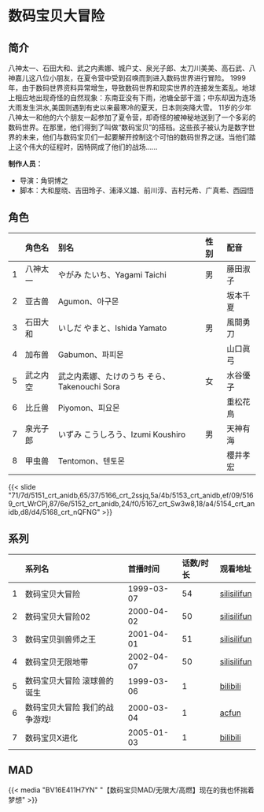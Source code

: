 # 数码宝贝大冒险


## 简介

八神太一、石田大和、武之内素娜、城户丈、泉光子郎、太刀川美美、高石武、八神嘉儿这八位小朋友，在夏令营中受到召唤而到进入数码世界进行冒险。
1999年，由于数码世界资料异常增生，导致数码世界和现实世界的连接发生紊乱。地球上相应地出现奇怪的自然现象：东南亚没有下雨，池塘全部干涸；中东却因为连场大雨发生洪水,美国则遇到有史以来最寒冷的夏天，日本则突降大雪。
11岁的少年八神太一和他的六个朋友一起参加了夏令营，却奇怪的被神秘地送到了一个多彩的数码世界。在那里，他们得到了叫做“数码宝贝”的搭档。这些孩子被认为是数字世界的未来，他们与数码宝贝们一起要解开控制这个可怕的数码世界之谜。当他们踏上这个伟大的征程时，因特网成了他们的战场……

**制作人员：**
- 导演：角铜博之
- 脚本：大和屋晓、吉田玲子、浦泽义雄、前川淳、吉村元希、广真希、西园悟

## 角色

|     |   角色名   |   别名  | 性别 |  配音  |
|:--- |:------  |:----      |:---  |:--   |
| 1 | 八神太一 | やがみ たいち、Yagami Taichi | 男 | 藤田淑子 |
| 2 | 亚古兽 | Agumon、아구몬 |  | 坂本千夏 |
| 3 | 石田大和 | いしだ やまと、Ishida Yamato | 男 | 風間勇刀 |
| 4 | 加布兽 | Gabumon、파피몬 |  | 山口眞弓 |
| 5 | 武之内空 | 武之内素娜、たけのうち そら、Takenouchi Sora | 女 | 水谷優子 |
| 6 | 比丘兽 | Piyomon、피요몬 |  | 重松花鳥 |
| 7 | 泉光子郎 | いずみ こうしろう、Izumi Koushiro | 男 | 天神有海 |
| 8 | 甲虫兽 | Tentomon、텐토몬 |  | 櫻井孝宏 |

{{< slide "71/7d/5151_crt_anidb,65/37/5166_crt_2ssjq,5a/4b/5153_crt_anidb,ef/09/5169_crt_WrCPj,87/6e/5152_crt_anidb,24/f0/5167_crt_Sw3w8,18/a4/5154_crt_anidb,d8/d4/5168_crt_nQFNG" >}}

## 系列

|     | 系列名              | 首播时间       | 话数/时长 | 观看地址                                                    |
|:----|:-----------------|:-----------|:------|:--------------------------------------------------------|
| 1   | 数码宝贝大冒险          | 1999-03-07 | 54    | [silisilifun](https://www.silisilifun.com/vodplay/KVZ7777Z/1/1/)                 |
| 2   | 数码宝贝大冒险02        | 2000-04-02 | 50    | [silisilifun](https://www.silisilifun.com/vodplay/DGZ7777Z/1/1/)                |
| 3   | 数码宝贝驯兽师之王        | 2001-04-01 | 51    | [silisilifun](https://www.silisilifun.com/vodplay/wFZ7777Z/1/1/)                |
| 4   | 数码宝贝无限地带         | 2002-04-07 | 50    | [silisilifun](https://www.silisilifun.com/vodplay/aS77777Z/2/1/)                |
| 5   | 数码宝贝大冒险 滚球兽的诞生   | 1999-03-06 | 1     | [bilibili](https://www.bilibili.com/video/BV1cs411b7mC) |
| 6   | 数码宝贝大冒险 我们的战争游戏! | 2000-03-04 | 1     | [acfun](https://www.acfun.cn/v/ac4928038_2)             |
| 7   | 数码宝贝X进化          | 2005-01-03 | 1     | [bilibili](https://www.bilibili.com/video/BV1Ms411h7dD) |


## MAD

{{< media  "BV16E411H7YN"
"【数码宝贝MAD/无限大/高燃】现在的我也怀揣着梦想"  >}}
